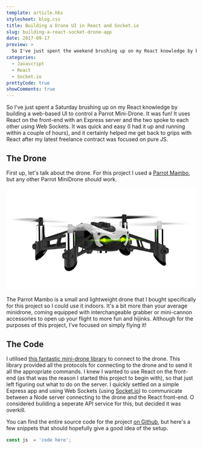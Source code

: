 ```yaml
---
template: article.hbs
stylesheet: blog.css
title: Building a Drone UI in React and Socket.io
slug: building-a-react-socket-drone-app
date: 2017-09-17
preview: > 
  So I've just spent the weekend brushing up on my React knowledge by building a web-based UI to control a Parrot Mini-Drone. It was fun! It uses React on the front-end with an Express server and the two connected using Web Sockets.
categories: 
  - Javascript
  - React
  - Socket.io
prettyCode: true
showComments: true
---
```


So I've just spent a Saturday brushing up on my React knowledge by building a web-based UI to control a Parrot Mini-Drone. It was fun! It uses React on the front-end with an Express server and the two spoke to each other using Web Sockets. It was quick and easy (I had it up and running within a couple of hours), and it certainly helped me get back to grips with React after my latest freelance contract was focused on pure JS.

## The Drone
First up, let's talk about the drone. For this project I used a [Parrot Mambo](https://www.parrot.com/us/minidrones/parrot-mambo-fpv), but any other Parrot MiniDrone should work. 

![Picture of a Parrot Mambo drone](/dist/images/mambo.png "The Parrot Mambo")

The Parrot Mambo is a small and lightweight drone that I bought specifically for this project so I could use it indoors. It's a bit more than your average minidrone, coming equipped with interchangeable grabber or mini-cannon accessories to open up your flight to more fun and hijinks. Although for the purposes of this project, I've focused on simply flying it!

## The Code
I utilised [this fantastic mini-drone library](https://github.com/fetherston/npm-parrot-minidrone) to connect to the drone. This library provided all the protocols for connecting to the drone and to send it all the appropriate commands. I knew I wanted to use React on the front-end (as that was the reason I started this project to begin with), so that just left figuring out what to do on the server. I quickly settled on a simple Express app and using Web Sockets (using  [Socket.io](https://socket.io/)) to communicate between a Node server connecting to the drone and the React front-end. O considered building a seperate API service for this, but decided it was overkill. 

You can find the entire source code for the project [on Github](https://github.com/robertbg/drone-react), but here's a few snippets that should hopefully give a good idea of the setup.

```javascript
const js  = 'code here';
```
